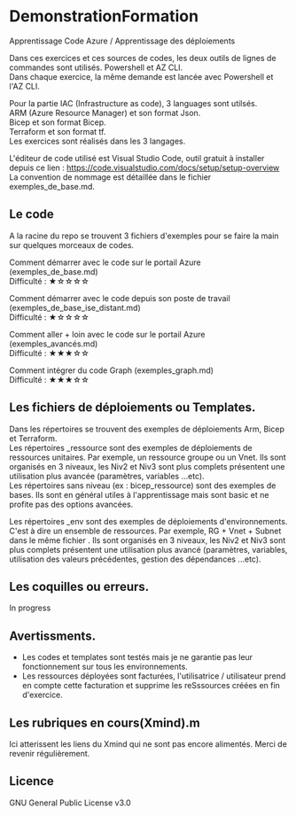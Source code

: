 # DemonstrationFormation
Apprentissage Code Azure  / Apprentissage des déploiements  

Dans ces exercices et ces sources de codes, les deux outils de lignes de commandes sont utilisés. Powershell et AZ CLI.  
Dans chaque exercice, la même demande est lancée avec Powershell et l'AZ CLI.  

Pour la partie IAC (Infrastructure as code), 3 languages sont utilsés.  
ARM (Azure Resource Manager) et son format Json.  
Bicep et son format Bicep.  
Terraform et son format tf.  
Les exercices sont réalisés dans les 3 langages.  

L'éditeur de code utilisé est Visual Studio Code, outil gratuit à installer depuis ce lien : https://code.visualstudio.com/docs/setup/setup-overview  
La convention de nommage est détaillée dans le fichier exemples_de_base.md.  

## Le code
A la racine du repo se trouvent 3 fichiers d'exemples pour se faire la main sur quelques morceaux de codes.  

Comment démarrer avec le code sur le portail Azure  (exemples_de_base.md)  
Difficulté : ★☆☆☆☆

Comment démarrer avec le code depuis son poste de travail  (exemples_de_base_ise_distant.md)  
Difficulté : ★☆☆☆☆

Comment aller + loin avec le code sur le portail Azure (exemples_avancés.md)  
Difficulté : ★★★☆☆  

Comment intégrer du code Graph (exemples_graph.md)  
Difficulté : ★★★☆☆  

## Les fichiers de déploiements ou Templates.
Dans les répertoires se trouvent des exemples de déploiements Arm, Bicep et Terraform.  
Les répertoires _ressource sont des exemples de déploiements de ressources unitaires. Par exemple, un ressource groupe ou un Vnet. Ils sont organisés en 3 niveaux, les Niv2 et Niv3 sont plus complets présentent une utilisation plus avancée (paramètres, variables ...etc).  
Les répertoires sans niveau (ex : bicep_ressource) sont des exemples de bases. Ils sont en général utiles à l'apprentissage mais sont basic et ne profite pas des options avancées.  

Les répertoires _env sont des exemples de déploiements d'environnements. C'est à dire un ensemble de ressources. Par exemple,  RG + Vnet + Subnet dans le même fichier . Ils sont organisés en 3 niveaux, les Niv2 et Niv3 sont plus complets présentent une utilisation plus avancé (paramètres, variables, utilisation des valeurs précédentes, gestion des dépendances ...etc).  

## Les coquilles ou erreurs.
In progress  

## Avertissments.
- Les codes et templates sont testés mais je ne garantie pas leur fonctionnement sur tous les environnements.  
- Les ressources déployées sont facturées, l'utilisatrice / utilisateur prend en compte cette facturation et supprime les reSssources créées en fin d'exercice.  

## Les rubriques en cours(Xmind).m
Ici atterissent les liens du Xmind qui ne sont pas encore alimentés. Merci de revenir régulièrement.  

## Licence
GNU General Public License v3.0  








